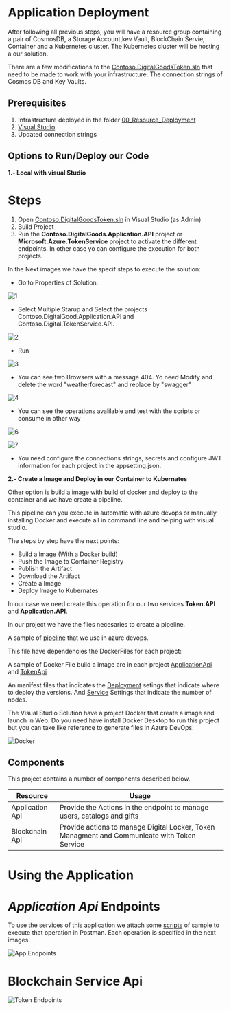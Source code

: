 # Application Deployment

After following all previous steps, you will have a resource group containing a pair of CosmosDB, a Storage Account,kev Vault, BlockChain Servie, Container and a Kubernetes cluster. The Kubernetes cluster will be hosting a our solution.

There are a few modifications to the [Contoso.DigitalGoodsToken.sln](./src/./src/Contoso.DigitalGoodsToken.sln) that need to be made to work with your infrastructure. The connection strings of Cosmos DB and Key Vaults.

<!-- To update the necessary appsettings.json connection strings, run the deploy.ps1 script. -->

## Prerequisites
1. Infrastructure deployed in the folder [00_Resource_Deployment](../00_Resource_Deployment)
2. [Visual Studio](https://visualstudio.microsoft.com/)
3. Updated connection strings

## Options to Run/Deploy our Code

**1.- Local with visual Studio**

# Steps
1. Open [Contoso.DigitalGoodsToken.sln](./src/Contoso.DigitalGoodsToken.sln) in Visual Studio (as Admin)
2. Build Project
3. Run the **Contoso.DigitalGoods.Application.API** project or **Microsoft.Azure.TokenService** project to activate the different endpoints. In other case yo can configure the execution for both projects.

In the Next images we have the specif steps to execute the solution:

* Go to Properties of Solution.

![1 ](./Local/1.png)

* Select Multiple Starup and Select the projects Contoso.DigitalGood.Application.API and Contoso.Digital.TokenService.API.

![2 ](./Local/2.png)

* Run

![3 ](./Local/3.png)

* You can see two Browsers with a message 404. Yo need Modify and delete the word "weatherforecast" and replace by "swagger"

![4 ](./Local/4.png)

* You can see the operations avalilable and test with the scripts or consume in other way

![6 ](./Local/6.png)

![7 ](./Local/7.png)

* You need configure the connections strings, secrets and configure JWT information for each project in the appsetting.json.


**2.- Create a Image and Deploy in our Container to Kubernates**

Other option is build a image with  build of docker and deploy to the container and we have create a pipeline.

This pipeline can you execute in automatic with azure devops or manually installing Docker and execute all in command line and helping with visual studio.

The steps by step have the next points:

* Build a Image (With a Docker build)
* Push the Image to Container Registry
* Publish the Artifact
* Download the Artifact
* Create a Image
* Deploy Image to Kubernates

In our case we need create this operation for our two services **Token.API** and  **Application.API**.

In our project we have the files necesaries to create a pipeline.

A sample of [pipeline](./azure-pipelines.yml) that we use in azure devops. 

This file have dependencies the DockerFiles for each project:

A sample of Docker File build a image are in each project [ApplicationApi](./src/Contoso.DigitalGoods.Application.API/Dockerfile) and [TokenApi](./src/Contoso.DigitalGoods.TokenService.API/Dockerfile)

An manifest files that indicates the [Deployment](./manifests/deployment.yml) setings that indicate where to deploy the versions. And [Service](./manifests/service.yml) Settings that indicate the number of nodes.

The Visual Studio Solution have a project Docker that create a image and launch in Web. Do you need have install Docker Desktop to run this project but you can take like reference to generate files in Azure DevOps.


  ![Docker](./Local/DockerCompose.png)











## Components
This project contains a number of components described below.

| Resource              | Usage                                                                                     |
|-----------------------|-------------------------------------------------------------------------------------------|
| Application Api  | Provide the Actions in the endpoint to manage users, catalogs and gifts        |
| Blockchain Api  |Provide actions to manage Digital Locker, Token Managment and Communicate with Token Service|                                                     |


 # Using the Application  

 
 

  # _Application Api_ Endpoints


To use the services of this application we attach some [scripts](./Scripts.zip) of sample to execute that operation in Postman. Each operation is specified in the next images.

  ![App Endpoints](../Reference/Apis/ApplicationApi.png)


  # Blockchain Service Api

  ![Token Endpoints](../Reference/Apis/BlockchainApi.png)
